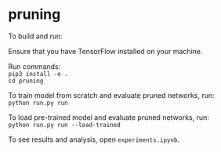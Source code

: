 # pruning
To build and run:

Ensure that you have TensorFlow installed on your machine. 

Run commands:  
`pip3 install -e .`  
`cd pruning`  

To train model from scratch and evaluate pruned networks, run:  
`python run.py run`  

To load pre-trained model and evaluate pruned networks, run:  
`python run.py run --load-trained`  

To see results and analysis, open `experiments.ipynb`.
